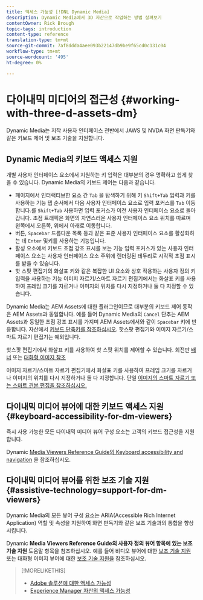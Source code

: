 ```yaml
---
title: 액세스 가능성 [!DNL Dynamic Media]
description: Dynamic Media에서 3D 자산으로 작업하는 방법 살펴보기
contentOwner: Rick Brough
topic-tags: introduction
content-type: reference
translation-type: tm+mt
source-git-commit: 7af8ddda4aee093b22147db9be9f65cd0c131c04
workflow-type: tm+mt
source-wordcount: '495'
ht-degree: 0%

---
```



# 다이내믹 미디어의 접근성 {#working-with-three-d-assets-dm}

Dynamic Media는 저작 사용자 인터페이스 전반에서 JAWS 및 NVDA 화면 판독기와 같은 키보드 제어 및 보조 기술을 지원합니다.



## Dynamic Media의 키보드 액세스 지원

개별 사용자 인터페이스 요소에서 지원하는 키 입력은 대부분의 경우 명확하고 쉽게 찾을 수 있습니다. Dynamic Media의 키보드 제어는 다음과 같습니다.

* 페이지에서 인터랙티브한 요소 간 `Tab` 을 탐색하기 위해 키 `Shift+Tab` 입력과 키를 사용하는 기능
탭 순서에서 다음 사용자 인터페이스 요소로 입력 포커스를 `Tab` 이동합니다.를 `Shift+Tab` 사용하면 입력 포커스가 이전 사용자 인터페이스 요소로 돌아갑니다.
초점 트래픽은 화면의 자연스러운 사용자 인터페이스 요소 위치를 따르며 왼쪽에서 오른쪽, 위에서 아래로 이동합니다.
* 버튼, `Spacebar` 드롭다운 목록 등과 같은 표준 사용자 인터페이스 요소를 활성화하는 데 `Enter` 및키를 사용하는 기능입니다.
* 활성 요소에서 키보드 초점 강조 표시를 보는 기능 입력 포커스가 있는 사용자 인터페이스 요소는 사용자 인터페이스 요소 주위에 렌더링된 테두리로 시각적 초점 표시를 받을 수 있습니다.
* 핫 스팟 편집기의 화살표 키와 같은 복잡한 UI 요소와 상호 작용하는 사용자 정의 키 입력을 사용하는 기능 이미지 자르기/스마트 자르기 편집기에서는 화살표 키를 사용하여 프레임 크기를 자르거나 이미지의 위치를 다시 지정하거나 둘 다 지정할 수 있습니다.

Dynamic Media는 AEM Assets에 대한 플러그인이므로 대부분의 키보드 제어 동작은 AEM Assets과 동일합니다. 예를 들어 Dynamic Media의 `Cancel` 단추는 AEM Assets과 동일한 초점 강조 표시를 가지며 AEM Assets에서와 같이 `Spacebar` 키에 반응합니다. 자산에서 [키보드 단축키를 참조하십시오](/help/assets/accessibility.md#keyboard-shortcuts). 핫스팟 편집기와 이미지 자르기/스마트 자르기 편집기는 예외입니다.

<!-- Keyboarding is the same because Dynamic Media is using the same UI library (Coral 3 (AEM 6.5) or Coral Spectrum (in Skyline)) as entire AEM Assets.  -->

핫스팟 편집기에서 화살표 키를 사용하여 핫 스팟 위치를 제어할 수 있습니다. 회전판 [배너](/help/assets/dynamic-media/carousel-banners.md##adding-hotspots-or-image-maps-to-an-image-banner) 또는 [대화형 이미지 참조](/help/assets/dynamic-media/interactive-images.md#adding-hotspots-to-an-image-banner)

이미지 자르기/스마트 자르기 편집기에서 화살표 키를 사용하여 프레임 크기를 자르거나 이미지의 위치를 다시 지정하거나 둘 다 지정합니다. 단일 [이미지의 스마트 자르기 또는 스마트 견본 편집을 참조하십시오.](/help/assets/dynamic-media/image-profiles.md#editing-the-smart-crop-or-smart-swatch-of-a-single-image)

<!-- I think we should definitely mention this in the DM-specific area of documentation for keyboard support. -->

<!-- I would not get into much of details of specific keyboard support logic of these editors. One of the reasons - chances are that accessibility support will receive Phase2-like attention, with more holistic approach. -->

## 다이내믹 미디어 뷰어에 대한 키보드 액세스 지원 {#keyboard-accessibility-for-dm-viewers}

즉시 사용 가능한 모든 다이내믹 미디어 뷰어 구성 요소는 고객의 키보드 접근성을 지원합니다.

Dynamic [Media Viewers Reference Guide의 Keyboard accessibility and navigation](https://docs.adobe.com/content/help/en/dynamic-media-developer-resources/library/c-keyboard-accessibility.html) 을 참조하십시오.

## 다이내믹 미디어 뷰어를 위한 보조 기술 지원 {#assistive-technology=support-for-dm-viewers}

Dynamic Media의 모든 뷰어 구성 요소는 ARIA(Accessible Rich Internet Application) 역할 및 속성을 지원하여 화면 판독기와 같은 보조 기술과의 통합을 향상시킵니다.

Dynamic **Media Viewers Reference Guide의 사용자 정의 뷰어 항목에 있는 보조 기술 지원** 도움말 항목을 참조하십시오. 예를 들어 비디오 뷰어에 대한 [보조 기술 지원](https://docs.adobe.com/content/help/en/dynamic-media-developer-resources/library/viewers-aem-assets-dmc/video/r-html5-video-viewer-20-assistive.html) 또는 대화형 이미지 뷰어에 대한 [보조 기술 지원을](https://experienceleague.adobe.com/docs/dynamic-media-developer-resources/library/viewers-for-aem-assets-only/interactive-images/c-html5-aem-interactive-image-assistive.html?lang=en#viewers-for-aem-assets-only) 참조하십시오.

>[!MORELIKETHIS]
>
>* [Adobe 솔루션에 대한 액세스 가능성](https://www.adobe.com/accessibility.html)
>* [Experience Manager 자산의 액세스 가능성](/help/assets/dynamic-media/accessibility-dm.md)

